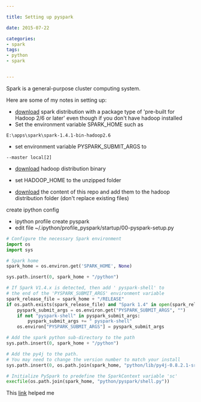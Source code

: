 ```yaml
---

title: Setting up pyspark

date: 2015-07-22

categories:
- spark
tags:
- python
- spark


---
```


Spark is a general-purpose cluster computing system.

Here are some of my notes in setting up:
<!--more-->

- [download](http://spark.apache.org/downloads.html) spark distribution with a package type of 'pre-built for Hadoop 2/6 or later' even though if you don't have hadoop installed
- Set the environment variable SPARK_HOME such as
```
E:\apps\spark\spark-1.4.1-bin-hadoop2.6
```
- set environment variable PYSPARK_SUBMIT_ARGS to
```
--master local[2]
```

- [download](http://hadoop.apache.org/releases.html) hadoop distribution binary

- set HADOOP_HOME to the unzipped folder

- [download](https://github.com/srccodes/hadoop-common-2.2.0-bin) the content of this repo and add them to the hadoop distribution folder (don't replace existing files)


create ipython config

- ipython profile create pyspark
- edit file ~/.ipython/profile_pyspark/startup/00-pyspark-setup.py





``` python
# Configure the necessary Spark environment
import os
import sys

# Spark home
spark_home = os.environ.get('SPARK_HOME', None)

sys.path.insert(0, spark_home + "/python")

# If Spark V1.4.x is detected, then add ' pyspark-shell' to
# the end of the 'PYSPARK_SUBMIT_ARGS' environment variable
spark_release_file = spark_home + "/RELEASE"
if os.path.exists(spark_release_file) and "Spark 1.4" in open(spark_release_file).read():
    pyspark_submit_args = os.environ.get("PYSPARK_SUBMIT_ARGS", "")
    if not "pyspark-shell" in pyspark_submit_args:
        pyspark_submit_args += " pyspark-shell"
    os.environ["PYSPARK_SUBMIT_ARGS"] = pyspark_submit_args

# Add the spark python sub-directory to the path
sys.path.insert(0, spark_home + "/python")

# Add the py4j to the path.
# You may need to change the version number to match your install
sys.path.insert(0, os.path.join(spark_home, "python/lib/py4j-0.8.2.1-src.zip"))

# Initialize PySpark to predefine the SparkContext variable 'sc'
execfile(os.path.join(spark_home, "python/pyspark/shell.py"))

```

This [link](http://ramhiser.com/2015/02/01/configuring-ipython-notebook-support-for-pyspark/) helped me
